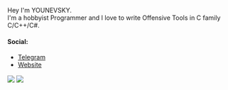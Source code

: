 Hey I'm YOUNEVSKY. <br>
I'm a hobbyist Programmer and I love to write Offensive Tools in C family C/C++/C#.

#### Social:
- [Telegram](https://t.me/YOUNEVSKY)
- [Website](https://younevsky.com)

<a>
  <img align="center" src="https://github-readme-stats.vercel.app/api?username=younevsky&show_icons=true&theme=tokyonight" />
</a>
<a>
  <img align="center" src="https://github-readme-stats.vercel.app/api/top-langs/?username=younevsky&layout=compact&show_icons=true&theme=tokyonight" />
</a>
